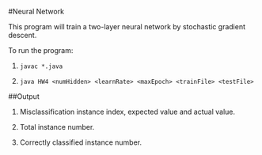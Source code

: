 #Neural Network

This program will train a two-layer neural network by stochastic gradient descent.

To run the program:

1. `javac *.java`

2. `java HW4 <numHidden> <learnRate> <maxEpoch> <trainFile> <testFile>`

##Output

1. Misclassification instance index, expected value and actual value.

2. Total instance number.

3. Correctly classified instance number.
